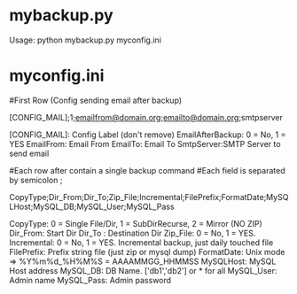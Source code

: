 # mybackup.py

Usage: python mybackup.py myconfig.ini

# myconfig.ini

#First Row (Config sending email after backup)

[CONFIG_MAIL];1;emailfrom@domain.org;emailto@domain.org;smtpserver

[CONFIG_MAIL]: Config Label (don't remove)
EmailAfterBackup: 0 = No, 1 = YES
EmailFrom: Email From
EmailTo:   Email To
SmtpServer:SMTP Server to send email

#Each row after contain a single backup command
#Each field is separated by semicolon ;

CopyType;Dir_From;Dir_To;Zip_File;Incremental;FilePrefix;FormatDate;MySQLHost;MySQL_DB;MySQL_User;MySQL_Pass

CopyType: 0 = Single File/Dir, 1 = SubDirRecurse, 2 = Mirror (NO ZIP)
Dir_From: Start Dir
Dir_To  : Destination Dir
Zip_File:	0 = No, 1 = YES. 
Incremental: 0 = No, 1 = YES. Incremental backup, just daily touched file
FilePrefix:  Prefix string file (just zip or mysql dump)
FormatDate:  Unix mode => %Y%m%d_%H%M%S = AAAAMMGG_HHMMSS
MySQLHost:  MySQL Host address
MySQL_DB:   DB Name. ['db1','db2'] or * for all
MySQL_User: Admin name
MySQL_Pass: Admin password
